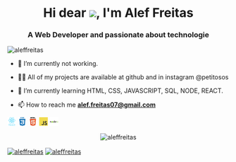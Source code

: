 <h1 align="center">Hi dear <img src="https://raw.githubusercontent.com/kaueMarques/kaueMarques/master/hi.gif" width="30px">, I'm Alef Freitas</h1>
<h3 align="center">A Web Developer and passionate about technologie</h3>
<p align="left"> <img src="https://komarev.com/ghpvc/?username=aleffreitas" alt="aleffreitas" /> </p>

- 🔭 I’m currently not working.

- 👨‍💻 All of my projects are available at github and in instagram @petitosos

- 🌱 I’m currently learning HTML, CSS, JAVASCRIPT, SQL, NODE, REACT.

- 📫 How to reach me **alef.freitas07@gmail.com**

<p align="left">
<img src="https://raw.githubusercontent.com/devicons/devicon/master/icons/react/react-original-wordmark.svg" alt="react" width="20" height="20"/>
<img src="https://raw.githubusercontent.com/devicons/devicon/master/icons/css3/css3-plain-wordmark.svg" alt="css3"  width="20" height="20"/>
<img src="https://raw.githubusercontent.com/devicons/devicon/master/icons/html5/html5-original-wordmark.svg" alt="html5"  width="20" height="20"/>
<img src="https://raw.githubusercontent.com/devicons/devicon/master/icons/javascript/javascript-original.svg" alt="javascript" width="20" height="20"/>
<img src="https://raw.githubusercontent.com/devicons/devicon/master/icons/nodejs/nodejs-original-wordmark.svg" alt="nodejs" width="20" height="20"/></p><p align="center">
<img src="https://github-readme-stats.vercel.app/api?username=aleffreitas&show_icons=true" alt="aleffreitas"/> 
</p>

<p align="center">

<a href="https://linkedin.com/in/aleffreitas" target="blank"><img align="center" src="https://cdn.jsdelivr.net/npm/simple-icons@3.0.1/icons/linkedin.svg" alt="aleffreitas" height="20" width="20" /></a>
<a href="https://instagram.com/aleffreittas" target="blank"><img align="center" src="https://cdn.jsdelivr.net/npm/simple-icons@3.0.1/icons/instagram.svg" alt="aleffreitas" height="20" width="20" /></a>
</p>
